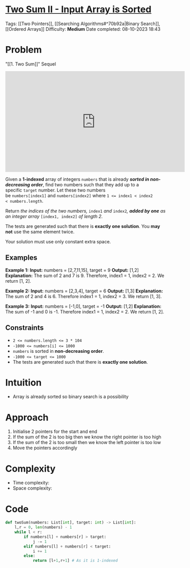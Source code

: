 # [Two Sum II - Input Array is Sorted](https://leetcode.com/problems/two-sum-ii-input-array-is-sorted/)
Tags: [[Two Pointers]], [[Searching Algorithms#^70b92a|Binary Search]], [[Ordered Arrays]]
Difficulty: **Medium**
Date completed: 08-10-2023 18:43
# Problem
"[[1. Two Sum]]" Sequel
<iframe width="560" height="315" src="https://www.youtube.com/embed/cQ1Oz4ckceM?si=7mv1dGbIFQEKZ2uj" title="YouTube video player" frameborder="0" allow="accelerometer; autoplay; clipboard-write; encrypted-media; gyroscope; picture-in-picture; web-share" allowfullscreen></iframe>

Given a **1-indexed** array of integers `numbers` that is already **_sorted in non-decreasing order_**, find two numbers such that they add up to a specific `target` number. Let these two numbers be `numbers[index1]` and `numbers[index2]` where `1 <= index1 < index2 < numbers.length`.

Return _the indices of the two numbers,_ `index1` _and_ `index2`_, **added by one** as an integer array_ `[index1, index2]` _of length 2._

The tests are generated such that there is **exactly one solution**. You **may not** use the same element twice.

Your solution must use only constant extra space.
## Examples
**Example 1:**
**Input:** numbers = [2,7,11,15], target = 9
**Output:** [1,2]
**Explanation:** The sum of 2 and 7 is 9. Therefore, index1 = 1, index2 = 2. We return [1, 2].

**Example 2:**
**Input:** numbers = [2,3,4], target = 6
**Output:** [1,3]
**Explanation:** The sum of 2 and 4 is 6. Therefore index1 = 1, index2 = 3. We return [1, 3].

**Example 3:**
**Input:** numbers = [-1,0], target = -1
**Output:** [1,2]
**Explanation:** The sum of -1 and 0 is -1. Therefore index1 = 1, index2 = 2. We return [1, 2].
## Constraints
- `2 <= numbers.length <= 3 * 104`
- `-1000 <= numbers[i] <= 1000`
- `numbers` is sorted in **non-decreasing order**.
- `-1000 <= target <= 1000`
- The tests are generated such that there is **exactly one solution**.
# Intuition
- Array is already sorted so binary search is a possibility
# Approach
1. Initialise 2 pointers for the start and end
2. If the sum of the 2 is too big then we know the right pointer is too high
3. If the sum of the 2 is too small then we know the left pointer is too low
4. Move the pointers accordingly
# Complexity
- Time complexity:
- Space complexity:
# Code

```Python
def twoSum(numbers: List[int], target: int) -> List[int]:
	l,r = 0, len(numbers) - 1
	while l < r:
		if numbers[l] + numbers[r] > target:
			j -= 1
		elif numbers[l] + numbers[r] < target:
			i += 1
		else:
			return [l+1,r+1] # As it is 1-indexed
```